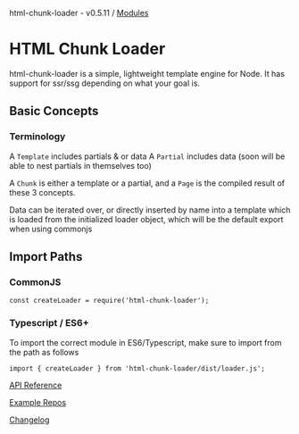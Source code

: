 html-chunk-loader - v0.5.11 / [Modules](modules.md)

# HTML Chunk Loader

html-chunk-loader is a simple, lightweight template engine for Node. It has support for ssr/ssg depending on what your goal is.

## Basic Concepts

### Terminology
A ```Template``` includes partials & or data
A ```Partial``` includes data (soon will be able to nest partials in themselves too)

A ```Chunk``` is either a template or a partial, and a ```Page``` is the compiled result of these 3 concepts. 

Data can be iterated over, or directly inserted by name into a template which is loaded from the initialized loader object, which will be the default export when using commonjs

## Import Paths

### CommonJS

```
const createLoader = require('html-chunk-loader');
```

### Typescript / ES6+

To import the correct module in ES6/Typescript, make sure to import from the path as follows

```
import { createLoader } from 'html-chunk-loader/dist/loader.js';
```

[API Reference](https://github.com/abschill/html-chunk-loader/tree/master/docs/reference/readme.md)

[Example Repos](https://github.com/abschill/html-chunk-loader-examples)

[Changelog](https://github.com/abschill/html-chunk-loader/tree/master/changelog.md)
